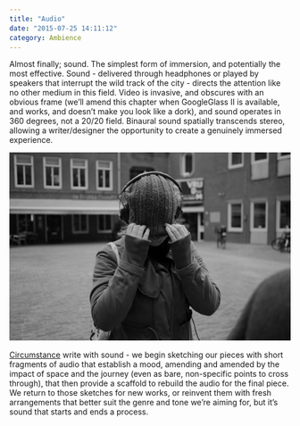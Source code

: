 ```yaml
---
title: "Audio"
date: "2015-07-25 14:11:12"
category: Ambience
---
```


Almost finally; sound. The simplest form of immersion, and potentially
the most effective. Sound - delivered through headphones or played by
speakers that interrupt the wild track of the city - directs the
attention like no other medium in this field. Video is invasive, and
obscures with an obvious frame (we’ll amend this chapter when
GoogleGlass II is available, and works, and doesn’t make you look like a
dork), and sound operates in 360 degrees, not a 20/20 field. Binaural
sound spatially transcends stereo, allowing a writer/designer the
opportunity to create a genuinely immersed experience.

![Audio](/images/audio.jpg)

[Circumstance](http://wearecircumstance.com)
write with sound - we begin sketching our pieces with short fragments of
audio that establish a mood, amending and amended by the impact of space
and the journey (even as bare, non-specific points to cross through),
that then provide a scaffold to rebuild the audio for the final piece.
We return to those sketches for new works, or reinvent them with fresh
arrangements that better suit the genre and tone we’re aiming for, but
it’s sound that starts and ends a process.
